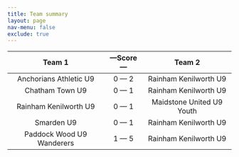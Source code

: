 ```yaml
---
title: Team summary
layout: page
nav-menu: false
exclude: true
---
```




|          Team 1           |  &mdash;Score&mdash;  |          Team 2           |
|:-------------------------:|:---------------------:|:-------------------------:|
|  Anchorians Athletic U9   |      0 &mdash; 2      |   Rainham Kenilworth U9   |
|      Chatham Town U9      |      0 &mdash; 1      |   Rainham Kenilworth U9   |
|   Rainham Kenilworth U9   |      0 &mdash; 1      | Maidstone United U9 Youth |
|        Smarden U9         |      0 &mdash; 1      |   Rainham Kenilworth U9   |
| Paddock Wood U9 Wanderers |      1 &mdash; 5      |   Rainham Kenilworth U9   |

 <br /><br /><br />